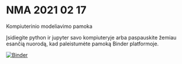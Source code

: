 # NMA 2021 02 17
Kompiuterinio modeliavimo pamoka

Įsidiegite python ir jupyter savo kompiuteryje arba paspauskite žemiau esančią nuorodą, kad paleistumėte pamoką Binder platformoje.

[![Binder](https://mybinder.org/badge_logo.svg)](https://mybinder.org/v2/gh/amazeliauskas/NMA20210217/HEAD)
